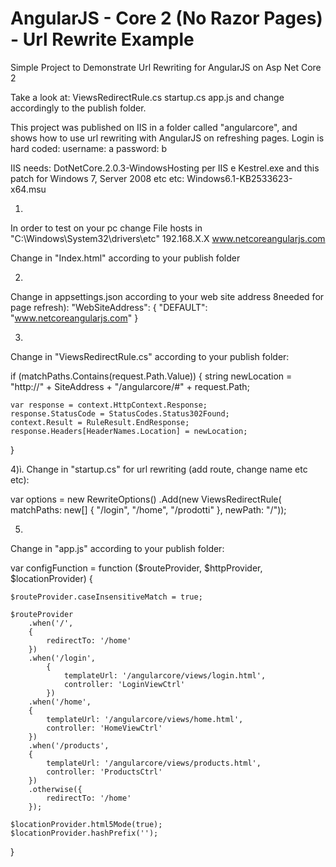 # AngularJS - Core 2 (No Razor Pages) - Url Rewrite Example

Simple Project to Demonstrate Url Rewriting for AngularJS on Asp Net Core 2

Take a look at:
ViewsRedirectRule.cs
startup.cs
app.js
and change accordingly to the publish folder.

This project was published on IIS in a folder called "angularcore",
and shows how to use url rewriting with AngularJS on refreshing pages.
Login is hard coded:
username: a
password: b

IIS needs:
DotNetCore.2.0.3-WindowsHosting per IIS e Kestrel.exe
and this patch for Windows 7, Server 2008 etc etc: Windows6.1-KB2533623-x64.msu


1.
In order to test on your pc change File hosts in "C:\Windows\System32\drivers\etc"
192.168.X.X www.netcoreangularjs.com

Change in "Index.html" according to your publish folder
<base href="/angularcore/">

2.
Change in appsettings.json according to your web site address 8needed for page refresh):
  "WebSiteAddress": {
    "DEFAULT": "www.netcoreangularjs.com"
  }
  
3.
Change in "ViewsRedirectRule.cs" according to your publish folder:

if (matchPaths.Contains(request.Path.Value))
{
	string newLocation = "http://" + SiteAddress + "/angularcore/#" + request.Path;

	var response = context.HttpContext.Response;
	response.StatusCode = StatusCodes.Status302Found;
	context.Result = RuleResult.EndResponse;
	response.Headers[HeaderNames.Location] = newLocation;
}

4)ì.
Change in "startup.cs" for url rewriting (add route, change name etc etc):

var options = new RewriteOptions()
	.Add(new ViewsRedirectRule(
		matchPaths: new[] { "/login", "/home", "/prodotti" },
		newPath: "/"));
		
5.
Change in "app.js" according to your publish folder:

var configFunction = function ($routeProvider, $httpProvider, $locationProvider) {

    $routeProvider.caseInsensitiveMatch = true;

    $routeProvider
        .when('/',
        {
            redirectTo: '/home'
        })
        .when('/login',
            {
                templateUrl: '/angularcore/views/login.html',
                controller: 'LoginViewCtrl'
            })
        .when('/home',
        {
            templateUrl: '/angularcore/views/home.html',
            controller: 'HomeViewCtrl'
        })
        .when('/products',
        {
            templateUrl: '/angularcore/views/products.html',
            controller: 'ProductsCtrl'
        })
        .otherwise({
            redirectTo: '/home'
        });

    $locationProvider.html5Mode(true);
    $locationProvider.hashPrefix('');
}



